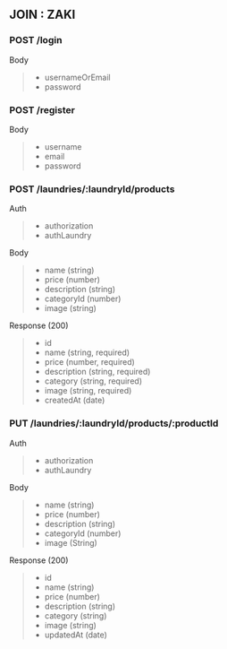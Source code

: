 ## JOIN : ZAKI

### POST /login
Body
> - usernameOrEmail
> - password

### POST /register
Body
> - username
> - email
> - password

### POST /laundries/:laundryId/products
Auth
> - authorization
> - authLaundry

Body
> - name (string)
> - price (number)
> - description (string)
> - categoryId (number)
> - image (string)

Response (200)
> - id
> - name (string, required)
> - price (number, required)
> - description (string, required)
> - category (string, required)
> - image (string, required)
> - createdAt (date)

### PUT /laundries/:laundryId/products/:productId
Auth
> - authorization
> - authLaundry

Body
> - name (string)
> - price (number)
> - description (string)
> - categoryId (number)
> - image (String)

Response (200)
> - id
> - name (string)
> - price (number)
> - description (string)
> - category (string)
> - image (string)
> - updatedAt (date)